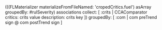 (((FLMaterializer materializeFromFileNamed: 'cropedCritics.fuel') asArray groupedBy: #rulSeverity) associations collect: [ :crits |
	CCAComparator critics: crits value description: crits key ]) groupedBy: [ :com | com preTrend sign @ com postTrend sign ]